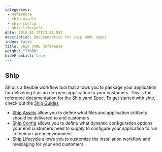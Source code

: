 ```yaml
---
categories: 
 - Reference
 - ship-assets
 - ship-config
 - ship-lifecycle
date: 2018-01-17T23:51:55Z
description: Documentation for Ship YAML specs
index: false
title: Ship YAML Reference
weight: "13000"
hideFromList: true
---
```


## Ship

Ship is a flexible workflow tool that allows you to package your application for delivering it as an on-prem application to your customers. This is the reference documentation for the Ship yaml Spec. To get started with ship, check out the [Ship Guides](/guides/ship/)

- [Ship Assets](/api/ship-assets/assets) allow you to define what files and application artifacts should be delivered to end customers
- [Ship Config](/api/ship-config/config) allows you to define what dynamic configuration options your end customers need to supply to configure your application to run in their on-prem environment.
- [Ship Lifecycle](/api/ship-lifecycle/lifecycle) allows you to customize the installation workflow and messaging for your end customers.
